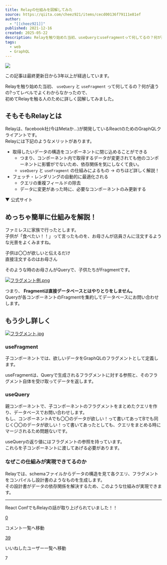 ```yaml
---
title: Relayの仕組みを図解してみた
source: https://qiita.com/cheez921/items/cecd00136f79111e81ef
author:
  - "[[cheez921]]"
published: 2021-12-16
created: 2025-05-22
description: Relayを触り始めた当初、useQueryとuseFragmentって何してるの？何が違うの?ってレベルでよくわからなかったので、初めてRelayを触る人のために詳しく図解してみました。そもそ…
tags:
  - web
  - GraphQL
---
```

![](https://relay-dsp.ad-m.asia/dmp/sync/bizmatrix?pid=c3ed207b574cf11376&d=x18o8hduaj&uid=3516551)

この記事は最終更新日から3年以上が経過しています。

Relayを触り始めた当初、 `useQuery` と `useFragment` って何してるの？何が違うの?ってレベルでよくわからなかったので、  
初めてRelayを触る人のために詳しく図解してみました。

## そもそもRelayとは

Relayは、facebook社(今はMetaか...)が開発しているReactのためのGraphQLクライアントです。  
Relayには下記のようなメリットがあります。

- 取得したいデータの構造をコンポーネントに閉じ込めることができる
	- つまり、コンポーネント内で取得するデータが変更されても他のコンポーネントに影響がでないため、依存関係を気にしなくて良い。
	- `useQuery` と `useFragment` の仕組みによるもの → のちほど詳しく解説！
- フェッチ・レンダリングの自動的に最適化される
	- クエリの重複フィールドの除去
	- データに変更があった時に、必要なコンポーネントのみ更新する

▼ 公式サイト

## めっちゃ簡単に仕組みを解説！

ファミレスに家族で行ったとします。  
子供が「食べたい！！」って言ったものを、お母さんが店員さんに注文するような光景をよくみますね。

子供は〇〇が欲しいと伝えるだけ  
直接注文するのはお母さん

そのような時のお母さんがQueryで、子供たちがFragmentです。

[![フラグメント例.png](https://qiita-image-store.s3.ap-northeast-1.amazonaws.com/0/142322/a8da8e60-deab-9d4e-5ed9-5b2df4b852b2.png)](https://qiita-user-contents.imgix.net/https%3A%2F%2Fqiita-image-store.s3.ap-northeast-1.amazonaws.com%2F0%2F142322%2Fa8da8e60-deab-9d4e-5ed9-5b2df4b852b2.png?ixlib=rb-4.0.0&auto=format&gif-q=60&q=75&s=5243d775282f7897d11727f782c2d4f6)

つまり、 **Fragmentは直接データベースとはやりとりをしません。**  
Queryが各コンポーネントのFragmentを集約してデータベースにお問い合わせします。

## もう少し詳しく

[![フラグメント.jpg](https://qiita-image-store.s3.ap-northeast-1.amazonaws.com/0/142322/944fd20c-db8c-7690-c226-0cc8b07c6668.jpeg)](https://qiita-user-contents.imgix.net/https%3A%2F%2Fqiita-image-store.s3.ap-northeast-1.amazonaws.com%2F0%2F142322%2F944fd20c-db8c-7690-c226-0cc8b07c6668.jpeg?ixlib=rb-4.0.0&auto=format&gif-q=60&q=75&s=4db0ea44a00c0e23b7081e2d3bb572bb)

### useFragment

子コンポーネントでは、欲しいデータをGraphQLのフラグメントとして定義します。

useFragmentは、Queryで生成されるフラグメントに対する参照と、そのフラグメント自体を受け取ってデータを返します。

### useQuery

親コンポーネントで、子コンポーネントのフラグメントをまとめたクエリを作り、データベースでお問い合わせします。  
もし、コンポーネントAでも〇〇のデータが欲しい！って書いてあってBでも同じく〇〇のデータが欲しい！って書いてあったとしても、クエリをまとめる時にマージされるため問題ないです。

useQueryの返り値にはフラグメントの参照を持っています。  
これらを子コンポーネントに渡してあげる必要があります。

### なぜこの仕組みが実現できてるのか

Relayでは、schemaファイルからデータの構造を見て各クエリ、フラグメントをコンパイルし設計書のようなものを生成します。  
その設計書がデータの依存関係を解決するため、このような仕組みが実現できます。

---

React ConfでもRelayの話が取り上げられていました！！

[0](https://qiita.com/cheez921/items/#comments)

コメント一覧へ移動

[39](https://qiita.com/cheez921/items/cecd00136f79111e81ef/likers)

いいねしたユーザー一覧へ移動

7